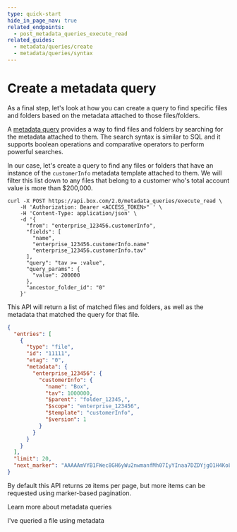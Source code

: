 ```yaml
---
type: quick-start
hide_in_page_nav: true
related_endpoints:
  - post_metadata_queries_execute_read
related_guides:
  - metadata/queries/create
  - metadata/queries/syntax
---
```


# Create a metadata query

As a final step, let's look at how you can create a query to find specific files
and folders based on the metadata attached to those files/folders.

A [metadata query][query] provides a way to find files and
folders by searching for the metadata attached to them. The search syntax
is similar to SQL and it supports boolean operations and comparative operators
to perform powerful searches.

In our case, let's create a query to find any files or folders that have an
instance of the `customerInfo` metadata template attached to them. We will
filter this list down to any files that belong to a customer who's total account
value is more than $200,000.

<Tabs>
  <Tab title='cURL'>

```curl
curl -X POST https://api.box.com/2.0/metadata_queries/execute_read \
    -H 'Authorization: Bearer <ACCESS_TOKEN>" ' \
    -H 'Content-Type: application/json' \
    -d '{
      "from": "enterprise_123456.customerInfo",
      "fields": [
        "name",
        "enterprise_123456.customerInfo.name"
        "enterprise_123456.customerInfo.tav"
      ],
      "query": "tav >= :value",
      "query_params": {
        "value": 200000
      },
      "ancestor_folder_id": "0"
    }'
```

  </Tab>
</Tabs>

This API will return a list of matched files and folders, as well as the
metadata that matched the query for that file.

```json
{
  "entries": [
    {
      "type": "file",
      "id": "11111",
      "etag": "0",
      "metadata": {
        "enterprise_123456": {
          "customerInfo": {
            "name": "Box",
            "tav": 1000000,
            "$parent": "folder_12345,",
            "$scope": "enterprise_123456",
            "$template": "customerInfo",
            "$version": 1
          }
        }
      }
    }
  ],
  "limit": 20,
  "next_marker": "AAAAAmVYB1FWec8GH6yWu2nwmanfMh07IyYInaa7DZDYjgO1H4KoLW29vPlLY173OKsci6h6xGh61gG73gnaxoS+o0BbI1/h6le6cikjlupVhASwJ2Cj0tOD9wlnrUMHHw3/ISf+uuACzrOMhN6d5fYrbidPzS6MdhJOejuYlvsg4tcBYzjauP3+VU51p77HFAIuObnJT0ff"
}
```

By default this API returns `20` items per page, but more items can be requested
using marker-based pagination.

<CTA to='g://metadata/queries'>
  Learn more about metadata queries
</CTA>

<Next>I've queried a file using metadata</Next>

[query]: g://metadata/queries
